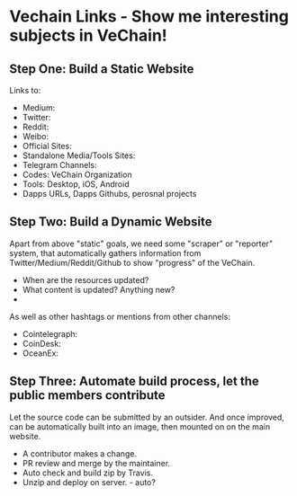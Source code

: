 # Vechain Links - Show me interesting subjects in VeChain!

## Step One: Build a Static Website

Links to:

- Medium:
- Twitter:
- Reddit:
- Weibo:
- Official Sites: 
- Standalone Media/Tools Sites:
- Telegram Channels:
- Codes: VeChain Organization
- Tools: Desktop, iOS, Android
- Dapps URLs, Dapps Githubs, perosnal projects

## Step Two: Build a Dynamic Website

Apart from above "static" goals, we need some "scraper" or "reporter" system, that automatically gathers information from Twitter/Medium/Reddit/Github to show "progress" of the VeChain.

- When are the resources updated?
- What content is updated? Anything new?
- 

As well as other hashtags or mentions from other channels:
- Cointelegraph:
- CoinDesk:
- OceanEx:


## Step Three: Automate build process, let the public members contribute

Let the source code can be submitted by an outsider. And once improved, can be automatically built into an image, then mounted on on the main website.

- A contributor makes a change.
- PR review and merge by the maintainer.
- Auto check and build zip by Travis.
- Unzip and deploy on server. - auto?